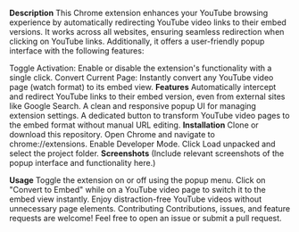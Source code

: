 **Description**
This Chrome extension enhances your YouTube browsing experience by automatically redirecting YouTube video links to their embed versions. It works across all websites, ensuring seamless redirection when clicking on YouTube links. Additionally, it offers a user-friendly popup interface with the following features:

Toggle Activation: Enable or disable the extension's functionality with a single click.
Convert Current Page: Instantly convert any YouTube video page (watch format) to its embed view.
**Features**
Automatically intercept and redirect YouTube links to their embed version, even from external sites like Google Search.
A clean and responsive popup UI for managing extension settings.
A dedicated button to transform YouTube video pages to the embed format without manual URL editing.
**Installation**
Clone or download this repository.
Open Chrome and navigate to chrome://extensions.
Enable Developer Mode.
Click Load unpacked and select the project folder.
**Screenshots**
(Include relevant screenshots of the popup interface and functionality here.)

**Usage**
Toggle the extension on or off using the popup menu.
Click on "Convert to Embed" while on a YouTube video page to switch it to the embed view instantly.
Enjoy distraction-free YouTube videos without unnecessary page elements.
Contributing
Contributions, issues, and feature requests are welcome! Feel free to open an issue or submit a pull request.
